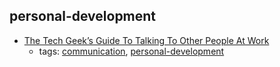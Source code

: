 personal-development 
---
* [The Tech Geek’s Guide To Talking To Other People At Work](https://www.fastcompany.com/3067971/the-tech-geeks-guide-to-talking-to-other-people-at-work)
    * tags: [communication](../tags/communication.md), [personal-development](../tags/personal-development.md)
